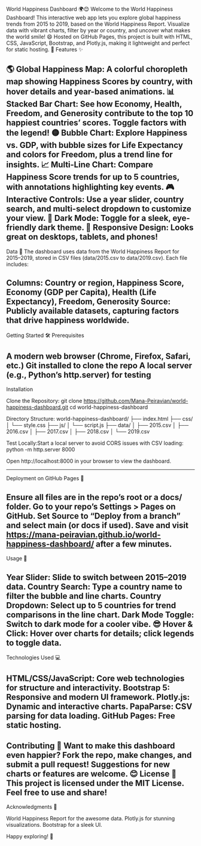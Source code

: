 World Happiness Dashboard 🌍😊
Welcome to the World Happiness Dashboard! This interactive web app lets you explore global happiness trends from 2015 to 2019, based on the World Happiness Report. Visualize data with vibrant charts, filter by year or country, and uncover what makes the world smile! 😄
Hosted on GitHub Pages, this project is built with HTML, CSS, JavaScript, Bootstrap, and Plotly.js, making it lightweight and perfect for static hosting. 🚀
Features ✨

🌎 Global Happiness Map: A colorful choropleth map showing Happiness Scores by country, with hover details and year-based animations.
📊 Stacked Bar Chart: See how Economy, Health, Freedom, and Generosity contribute to the top 10 happiest countries’ scores. Toggle factors with the legend!
🟡 Bubble Chart: Explore Happiness vs. GDP, with bubble sizes for Life Expectancy and colors for Freedom, plus a trend line for insights.
📈 Multi-Line Chart: Compare Happiness Score trends for up to 5 countries, with annotations highlighting key events.
🎮 Interactive Controls: Use a year slider, country search, and multi-select dropdown to customize your view.
🌙 Dark Mode: Toggle for a sleek, eye-friendly dark theme.
📱 Responsive Design: Looks great on desktops, tablets, and phones!
---
Data 📅
The dashboard uses data from the World Happiness Report for 2015–2019, stored in CSV files (data/2015.csv to data/2019.csv). Each file includes:

Columns: Country or region, Happiness Score, Economy (GDP per Capita), Health (Life Expectancy), Freedom, Generosity
Source: Publicly available datasets, capturing factors that drive happiness worldwide.
---
Getting Started 🛠️
Prerequisites

A modern web browser (Chrome, Firefox, Safari, etc.)
Git installed to clone the repo
A local server (e.g., Python’s http.server) for testing
---
Installation

Clone the Repository:
git clone https://github.com/Mana-Peiravian/world-happiness-dashboard.git
cd world-happiness-dashboard


Directory Structure:
world-happiness-dashboard/
├── index.html
├── css/
│   └── style.css
├── js/
│   └── script.js
├── data/
│   ├── 2015.csv
│   ├── 2016.csv
│   ├── 2017.csv
│   ├── 2018.csv
│   └── 2019.csv


Test Locally:Start a local server to avoid CORS issues with CSV loading:
python -m http.server 8000

Open http://localhost:8000 in your browser to view the dashboard.

---
Deployment on GitHub Pages 🚀

Ensure all files are in the repo’s root or a docs/ folder.
Go to your repo’s Settings > Pages on GitHub.
Set Source to “Deploy from a branch” and select main (or docs if used).
Save and visit https://mana-peiravian.github.io/world-happiness-dashboard/ after a few minutes.
---
Usage 🎉

Year Slider: Slide to switch between 2015–2019 data.
Country Search: Type a country name to filter the bubble and line charts.
Country Dropdown: Select up to 5 countries for trend comparisons in the line chart.
Dark Mode Toggle: Switch to dark mode for a cooler vibe. 😎
Hover & Click: Hover over charts for details; click legends to toggle data.
---
Technologies Used 💻

HTML/CSS/JavaScript: Core web technologies for structure and interactivity.
Bootstrap 5: Responsive and modern UI framework.
Plotly.js: Dynamic and interactive charts.
PapaParse: CSV parsing for data loading.
GitHub Pages: Free static hosting.
---
Contributing 🤝
Want to make this dashboard even happier? Fork the repo, make changes, and submit a pull request! Suggestions for new charts or features are welcome. 😊
License 📜
This project is licensed under the MIT License. Feel free to use and share!
---
Acknowledgments 🙏

World Happiness Report for the awesome data.
Plotly.js for stunning visualizations.
Bootstrap for a sleek UI.

Happy exploring! 🌟
